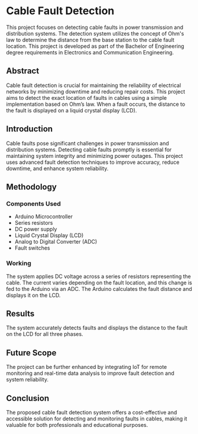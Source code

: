 # Cable Fault Detection

This project focuses on detecting cable faults in power transmission and distribution systems. The detection system utilizes the concept of Ohm's law to determine the distance from the base station to the cable fault location. This project is developed as part of the Bachelor of Engineering degree requirements in Electronics and Communication Engineering.

## Abstract
Cable fault detection is crucial for maintaining the reliability of electrical networks by minimizing downtime and reducing repair costs. This project aims to detect the exact location of faults in cables using a simple implementation based on Ohm’s law. When a fault occurs, the distance to the fault is displayed on a liquid crystal display (LCD).

## Introduction
Cable faults pose significant challenges in power transmission and distribution systems. Detecting cable faults promptly is essential for maintaining system integrity and minimizing power outages. This project uses advanced fault detection techniques to improve accuracy, reduce downtime, and enhance system reliability.

## Methodology
### Components Used
- Arduino Microcontroller
- Series resistors
- DC power supply
- Liquid Crystal Display (LCD)
- Analog to Digital Converter (ADC)
- Fault switches

### Working
The system applies DC voltage across a series of resistors representing the cable. The current varies depending on the fault location, and this change is fed to the Arduino via an ADC. The Arduino calculates the fault distance and displays it on the LCD.

## Results
The system accurately detects faults and displays the distance to the fault on the LCD for all three phases.

## Future Scope
The project can be further enhanced by integrating IoT for remote monitoring and real-time data analysis to improve fault detection and system reliability.

## Conclusion
The proposed cable fault detection system offers a cost-effective and accessible solution for detecting and monitoring faults in cables, making it valuable for both professionals and educational purposes.
